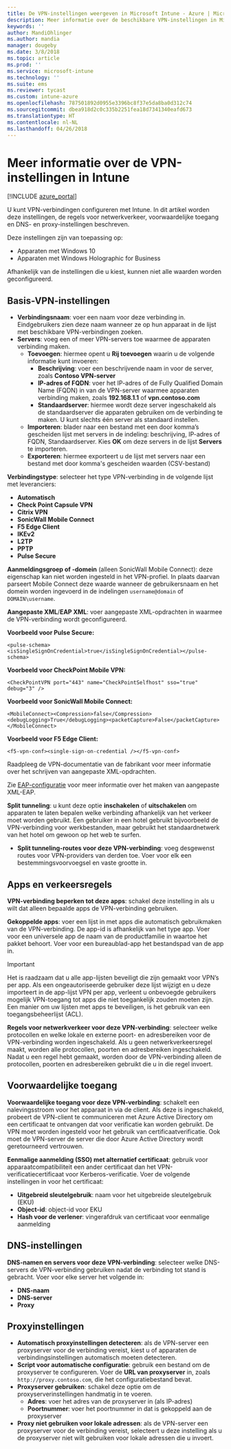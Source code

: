 ```yaml
---
title: De VPN-instellingen weergeven in Microsoft Intune - Azure | Microsoft Docs
description: Meer informatie over de beschikbare VPN-instellingen in Microsoft Intune, waarvoor ze worden gebruikt en wat ze doen, zoals regels voor netwerkverkeer, voorwaardelijke toegang en DNS- en proxy-instellingen voor Windows 10-apparaten en Windows Holographic for Business-apparaten.
keywords: ''
author: MandiOhlinger
ms.author: mandia
manager: dougeby
ms.date: 3/8/2018
ms.topic: article
ms.prod: ''
ms.service: microsoft-intune
ms.technology: ''
ms.suite: ems
ms.reviewer: tycast
ms.custom: intune-azure
ms.openlocfilehash: 787501892d0955e3396bc8f37e5da8ba0d312c74
ms.sourcegitcommit: dbea918d2c0c335b2251fea18d7341340eafd673
ms.translationtype: HT
ms.contentlocale: nl-NL
ms.lasthandoff: 04/26/2018
---
```

# <a name="read-about-the-vpn-settings-in-intune"></a>Meer informatie over de VPN-instellingen in Intune

[!INCLUDE [azure_portal](./includes/azure_portal.md)]

U kunt VPN-verbindingen configureren met Intune. In dit artikel worden deze instellingen, de regels voor netwerkverkeer, voorwaardelijke toegang en DNS- en proxy-instellingen beschreven.

Deze instellingen zijn van toepassing op:

- Apparaten met Windows 10
- Apparaten met Windows Holographic for Business

Afhankelijk van de instellingen die u kiest, kunnen niet alle waarden worden geconfigureerd.

## <a name="base-vpn-settings"></a>Basis-VPN-instellingen

- **Verbindingsnaam**: voer een naam voor deze verbinding in. Eindgebruikers zien deze naam wanneer ze op hun apparaat in de lijst met beschikbare VPN-verbindingen zoeken.
- **Servers**: voeg een of meer VPN-servers toe waarmee de apparaten verbinding maken.
  - **Toevoegen**: hiermee opent u **Rij toevoegen** waarin u de volgende informatie kunt invoeren:
    - **Beschrijving**: voer een beschrijvende naam in voor de server, zoals **Contoso VPN-server**
    - **IP-adres of FQDN**: voer het IP-adres of de Fully Qualified Domain Name (FQDN) in van de VPN-server waarmee apparaten verbinding maken, zoals **192.168.1.1** of **vpn.contoso.com**
    - **Standaardserver**: hiermee wordt deze server ingeschakeld als de standaardserver die apparaten gebruiken om de verbinding te maken. U kunt slechts één server als standaard instellen.
  - **Importeren**: blader naar een bestand met een door komma’s gescheiden lijst met servers in de indeling: beschrijving, IP-adres of FQDN, Standaardserver. Kies **OK** om deze servers in de lijst **Servers** te importeren.
  - **Exporteren**: hiermee exporteert u de lijst met servers naar een bestand met door komma's gescheiden waarden (CSV-bestand)

**Verbindingstype**: selecteer het type VPN-verbinding in de volgende lijst met leveranciers:

- **Automatisch**
- **Check Point Capsule VPN**
- **Citrix VPN**
- **SonicWall Mobile Connect**
- **F5 Edge Client**
- **IKEv2**
- **L2TP**
- **PPTP**
- **Pulse Secure**

**Aanmeldingsgroep of -domein** (alleen SonicWall Mobile Connect): deze eigenschap kan niet worden ingesteld in het VPN-profiel. In plaats daarvan parseert Mobile Connect deze waarde wanneer de gebruikersnaam en het domein worden ingevoerd in de indelingen `username@domain` of `DOMAIN\username`.

**Aangepaste XML**/**EAP XML**: voer aangepaste XML-opdrachten in waarmee de VPN-verbinding wordt geconfigureerd.

**Voorbeeld voor Pulse Secure:**

```
<pulse-schema><isSingleSignOnCredential>true</isSingleSignOnCredential></pulse-schema>
```

**Voorbeeld voor CheckPoint Mobile VPN:**

```
<CheckPointVPN port="443" name="CheckPointSelfhost" sso="true" debug="3" />
```

**Voorbeeld voor SonicWall Mobile Connect:**

```
<MobileConnect><Compression>false</Compression><debugLogging>True</debugLogging><packetCapture>False</packetCapture></MobileConnect>
```

**Voorbeeld voor F5 Edge Client:**

```
<f5-vpn-conf><single-sign-on-credential /></f5-vpn-conf>
```

Raadpleeg de VPN-documentatie van de fabrikant voor meer informatie over het schrijven van aangepaste XML-opdrachten.

Zie [EAP-configuratie](https://docs.microsoft.com/windows/client-management/mdm/eap-configuration) voor meer informatie over het maken van aangepaste XML-EAP.

**Split tunneling**: u kunt deze optie **inschakelen**  of **uitschakelen** om apparaten te laten bepalen welke verbinding afhankelijk van het verkeer moet worden gebruikt. Een gebruiker in een hotel gebruikt bijvoorbeeld de VPN-verbinding voor werkbestanden, maar gebruikt het standaardnetwerk van het hotel om gewoon op het web te surfen.
- **Split tunneling-routes voor deze VPN-verbinding**: voeg desgewenst routes voor VPN-providers van derden toe. Voer voor elk een bestemmingsvoorvoegsel en vaste grootte in.

## <a name="apps-and-traffic-rules"></a>Apps en verkeersregels

**VPN-verbinding beperken tot deze apps**: schakel deze instelling in als u wilt dat alleen bepaalde apps de VPN-verbinding gebruiken.

**Gekoppelde apps**: voer een lijst in met apps die automatisch gebruikmaken van de VPN-verbinding. De app-id is afhankelijk van het type app. Voer voor een universele app de naam van de productfamilie in waartoe het pakket behoort. Voer voor een bureaublad-app het bestandspad van de app in.

>[!IMPORTANT]
>Het is raadzaam dat u alle app-lijsten beveiligt die zijn gemaakt voor VPN’s per app. Als een ongeautoriseerde gebruiker deze lijst wijzigt en u deze importeert in de app-lijst VPN per app, verleent u onbevoegde gebruikers mogelijk VPN-toegang tot apps die niet toegankelijk zouden moeten zijn. Een manier om uw lijsten met apps te beveiligen, is het gebruik van een toegangsbeheerlijst (ACL).

**Regels voor netwerkverkeer voor deze VPN-verbinding**: selecteer welke protocollen en welke lokale en externe poort- en adresbereiken voor de VPN-verbinding worden ingeschakeld. Als u geen netwerkverkeersregel maakt, worden alle protocollen, poorten en adresbereiken ingeschakeld. Nadat u een regel hebt gemaakt, worden door de VPN-verbinding alleen de protocollen, poorten en adresbereiken gebruikt die u in die regel invoert.

## <a name="conditional-access"></a>Voorwaardelijke toegang

**Voorwaardelijke toegang voor deze VPN-verbinding**: schakelt een nalevingsstroom voor het apparaat in via de client. Als deze is ingeschakeld, probeert de VPN-client te communiceren met Azure Active Directory om een certificaat te ontvangen dat voor verificatie kan worden gebruikt. De VPN moet worden ingesteld voor het gebruik van certificaatverificatie. Ook moet de VPN-server de server die door Azure Active Directory wordt geretourneerd vertrouwen.

**Eenmalige aanmelding (SSO) met alternatief certificaat**: gebruik voor apparaatcompatibiliteit een ander certificaat dan het VPN-verificatiecertificaat voor Kerberos-verificatie. Voer de volgende instellingen in voor het certificaat:

- **Uitgebreid sleutelgebruik**: naam voor het uitgebreide sleutelgebruik (EKU)
- **Object-id**: object-id voor EKU
- **Hash voor de verlener**: vingerafdruk van certificaat voor eenmalige aanmelding

## <a name="dns-settings"></a>DNS-instellingen

**DNS-namen en servers voor deze VPN-verbinding**: selecteer welke DNS-servers de VPN-verbinding gebruiken nadat de verbinding tot stand is gebracht.
Voer voor elke server het volgende in:
- **DNS-naam**
- **DNS-server**
- **Proxy**

## <a name="proxy-settings"></a>Proxyinstellingen

- **Automatisch proxyinstellingen detecteren**: als de VPN-server een proxyserver voor de verbinding vereist, kiest u of apparaten de verbindingsinstellingen automatisch moeten detecteren.
- **Script voor automatische configuratie**: gebruik een bestand om de proxyserver te configureren. Voer de **URL van proxyserver** in, zoals `http://proxy.contoso.com`, die het configuratiebestand bevat.
- **Proxyserver gebruiken**: schakel deze optie om de proxyserverinstellingen handmatig in te voeren.
  - **Adres**: voer het adres van de proxyserver in (als IP-adres)
  - **Poortnummer**: voer het poortnummer in dat is gekoppeld aan de proxyserver
- **Proxy niet gebruiken voor lokale adressen**: als de VPN-server een proxyserver voor de verbinding vereist, selecteert u deze instelling als u de proxyserver niet wilt gebruiken voor lokale adressen die u invoert.
